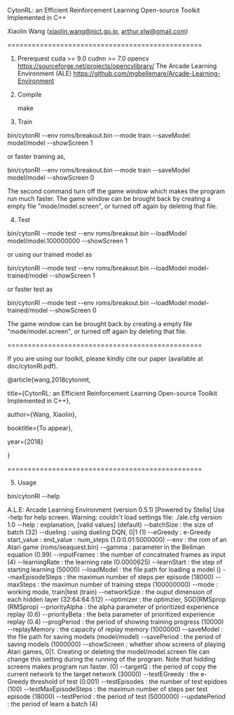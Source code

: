 CytonRL: an Efficient Reinforcement Learning Open-source Toolkit Implemented in C++

Xiaolin Wang (xiaolin.wang@nict.go.jp, arthur.xlw@gmail.com)

================================================

1) Prerequest
	cuda >= 9.0 
	cudnn >= 7.0
	opencv  https://sourceforge.net/projects/opencvlibrary/
	The Arcade Learning Environment (ALE)  https://github.com/mgbellemare/Arcade-Learning-Environment

2) Compile
	
	make

3) Train

bin/cytonRl --env roms/breakout.bin --mode train --saveModel model/model --showScreen 1

or faster training as,

bin/cytonRl --env roms/breakout.bin --mode train --saveModel model/model --showScreen 0  

The second command turn off the game window which makes the program run much faster. The game window can be brought back by creating a empty file "mode/model.screen", or turned off again by deleting that file.

4) Test

bin/cytonRl --mode test --env roms/breakout.bin  --loadModel model/model.100000000 --showScreen 1

or using our trained model as

bin/cytonRl --mode test --env roms/breakout.bin  --loadModel model-trained/model --showScreen 1

or faster test as

bin/cytonRl --mode test --env roms/breakout.bin  --loadModel model-trained/model --showScreen 0

The game window can be brought back by creating a empty file "mode/model.screen", or turned off again by deleting that file.

================================================

If you are using our toolkit, please kindly cite our paper (available at doc/cytonRl.pdf).

@article{wang,2018cytonmt,

  title={CytonRL: an Efficient Reinforcement Learning Open-source Toolkit Implemented in C++},

  author={Wang, Xiaolin},

  booktitle={To appear},

  year={2018}

}

================================================


5) Usage

bin/cytonRl --help

A.L.E: Arcade Learning Environment (version 0.5.1)
[Powered by Stella]
Use -help for help screen.
Warning: couldn't load settings file: ./ale.cfg
version 1.0
--help :	explanation, [valid values] (default)
--batchSize :	the size of batch (32)
--dueling :	using dueling DQN, 0|1 (1)
--eGreedy :	e-Greedy  start_value : end_value : num_steps (1.0:0.01:5000000)
--env :	the rom of an Atari game (roms/seaquest.bin)
--gamma :	parameter in the Bellman equation (0.99)
--inputFrames :	the number of concatnated frames as input (4)
--learningRate :	the learning rate (0.0000625)
--learnStart :	the step of starting learning (50000)
--loadModel :	the file path for loading a model ()
--maxEpisodeSteps :	the maximun number of steps per episode (18000)
--maxSteps :	the maximun number of training steps (100000000)
--mode :	working mode, train|test (train)
--networkSize :	the ouput dimension of each hidden layer (32:64:64:512)
--optimizer :	the optimzier, SGD|RMSprop (RMSprop)
--priorityAlpha :	the alpha parameter of prioritized experience replay (0.6)
--priorityBeta :	the beta parameter of prioritized experience replay (0.4)
--progPeriod :	the period of showing training progress (10000)
--replayMemory :	the capacity of replay memory (1000000)
--saveModel :	the file path for saving models (model/model)
--savePeriod :	the period of saving models (1000000)
--showScreen :	whether show screens of playing Atari games, 0|1. Creating or deleting the model/model.screen file can change this setting during the running of the program. Note that hidding screens makes program run faster. (0)
--targetQ :	the period of copy the current network to the target network  (30000)
--testEGreedy :	the e-Greedy threshold of test (0.001)
--testEpisodes :	the number of test epidoes (100)
--testMaxEpisodeSteps :	the maximun number of steps per test episode (18000)
--testPeriod :	the period of test (5000000)
--updatePeriod :	the period of learn a batch (4)
